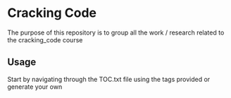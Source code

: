 # Cracking Code

The purpose of this repository is to group all the work / research related to the cracking_code course

## Usage

Start by navigating through the TOC.txt file using the tags provided or generate your own
